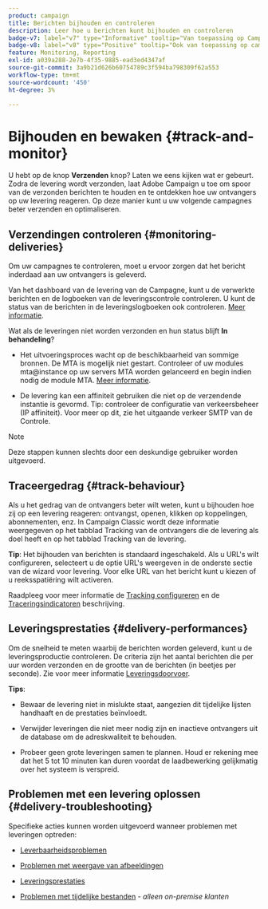 ```yaml
---
product: campaign
title: Berichten bijhouden en controleren
description: Leer hoe u berichten kunt bijhouden en controleren
badge-v7: label="v7" type="Informative" tooltip="Van toepassing op Campaign Classic v7"
badge-v8: label="v8" type="Positive" tooltip="Ook van toepassing op campagne v8"
feature: Monitoring, Reporting
exl-id: a039a288-2e7b-4f35-9885-ead3ed4347af
source-git-commit: 3a9b21d626b60754789c3f594ba798309f62a553
workflow-type: tm+mt
source-wordcount: '450'
ht-degree: 3%

---
```


# Bijhouden en bewaken {#track-and-monitor}



U hebt op de knop **Verzenden** knop? Laten we eens kijken wat er gebeurt. Zodra de levering wordt verzonden, laat Adobe Campaign u toe om spoor van de verzonden berichten te houden en te ontdekken hoe uw ontvangers op uw levering reageren. Op deze manier kunt u uw volgende campagnes beter verzenden en optimaliseren.

## Verzendingen controleren {#monitoring-deliveries}

Om uw campagnes te controleren, moet u ervoor zorgen dat het bericht inderdaad aan uw ontvangers is geleverd.

Van het dashboard van de levering van de Campagne, kunt u de verwerkte berichten en de logboeken van de leveringscontrole controleren.
U kunt de status van de berichten in de leveringslogboeken ook controleren. [Meer informatie](about-delivery-monitoring.md).

Wat als de leveringen niet worden verzonden en hun status blijft **In behandeling**?

* Het uitvoeringsproces wacht op de beschikbaarheid van sommige bronnen. De MTA is mogelijk niet gestart.
Controleer of uw modules mta@instance op uw servers MTA worden gelanceerd en begin indien nodig de module MTA. [Meer informatie](../../production/using/administration.md).

* De levering kan een affiniteit gebruiken die niet op de verzendende instantie is gevormd.
Tip: controleer de configuratie van verkeersbeheer (IP affiniteit). Voor meer op dit, zie het uitgaande verkeer SMTP van de Controle.

>[!NOTE]
>
>Deze stappen kunnen slechts door een deskundige gebruiker worden uitgevoerd.

## Traceergedrag {#track-behaviour}

Als u het gedrag van de ontvangers beter wilt weten, kunt u bijhouden hoe zij op een levering reageren: ontvangst, openen, klikken op koppelingen, abonnementen, enz. In Campaign Classic wordt deze informatie weergegeven op het tabblad Tracking van de ontvangers die de levering als doel heeft en op het tabblad Tracking van de levering.

**Tip**: Het bijhouden van berichten is standaard ingeschakeld. Als u URL&#39;s wilt configureren, selecteert u de optie URL&#39;s weergeven in de onderste sectie van de wizard voor levering. Voor elke URL van het bericht kunt u kiezen of u reeksspatiëring wilt activeren.

Raadpleeg voor meer informatie de [Tracking configureren](how-to-configure-tracked-links.md) en de [Traceringsindicatoren](../../reporting/using/delivery-reports.md#tracking-indicators) beschrijving.

## Leveringsprestaties {#delivery-performances}

Om de snelheid te meten waarbij de berichten worden geleverd, kunt u de leveringsproductie controleren. De criteria zijn het aantal berichten die per uur worden verzonden en de grootte van de berichten (in beetjes per seconde). Zie voor meer informatie [Leveringsdoorvoer](../../reporting/using/global-reports.md#delivery-throughput).

**Tips**:

* Bewaar de levering niet in mislukte staat, aangezien dit tijdelijke lijsten handhaaft en de prestaties beïnvloedt.

* Verwijder leveringen die niet meer nodig zijn en inactieve ontvangers uit de database om de adreskwaliteit te behouden.

* Probeer geen grote leveringen samen te plannen. Houd er rekening mee dat het 5 tot 10 minuten kan duren voordat de laadbewerking gelijkmatig over het systeem is verspreid.

## Problemen met een levering oplossen {#delivery-troubleshooting}

Specifieke acties kunnen worden uitgevoerd wanneer problemen met leveringen optreden:

* [Leverbaarheidsproblemen](../../production/using/performance-and-throughput-issues.md#deliverability_issues)

* [Problemen met weergave van afbeeldingen](../../production/using/image-display-issues.md)

* [Leveringsprestaties](delivery-performances.md)

* [Problemen met tijdelijke bestanden](../../production/using/temporary-files.md) - *alleen on-premise klanten*

